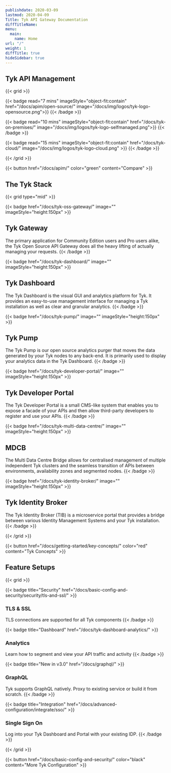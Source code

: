 ```yaml
---
publishdate: 2020-03-09
lastmod: 2020-04-09
Title: Tyk API Gateway Documentation
diffTitleName:
menu:
  main:
    name: Home
url: "/"
weight: 1
diffTitle: true
hideSidebar: true
---
```


<div class="products">

## Tyk API Management

{{< grid >}}

{{< badge read="7 mins" imageStyle="object-fit:contain" href="/docs/apim/open-source/" image="/docs/img/logos/tyk-logo-opensource.png">}}
{{< /badge >}}

{{< badge read="10 mins" imageStyle="object-fit:contain" href="/docs/tyk-on-premises/" image="/docs/img/logos/tyk-logo-selfmanaged.png">}}
{{< /badge >}}

{{< badge read="15 mins" imageStyle="object-fit:contain" href="/docs/tyk-cloud/" image="/docs/img/logos/tyk-logo-cloud.png" >}}
{{< /badge >}}


{{< /grid >}}

{{< button href="/docs/apim/" color="green" content="Compare" >}}

## The Tyk Stack

{{< grid type="mid" >}}

{{< badge href="/docs/tyk-oss-gateway/" image="" imageStyle="height:150px" >}}
## Tyk Gateway

The primary application for Community Edition users and Pro users alike, the Tyk Open Source API Gateway does all the heavy lifting of actually managing your requests.
{{< /badge >}}

{{< badge href="/docs/tyk-dashboard/" image="" imageStyle="height:150px" >}}
## Tyk Dashboard

The Tyk Dashboard is the visual GUI and analytics platform for Tyk. It provides an easy-to-use management interface for managing a Tyk installation as well as clear and granular analytics.
{{< /badge >}}

{{< badge href="/docs/tyk-pump/" image="" imageStyle="height:150px" >}}
## Tyk Pump

The Tyk Pump is our open source analytics purger that moves the data generated by your Tyk nodes to any back-end. It is primarily used to display your analytics data in the Tyk Dashboard.
{{< /badge >}}

{{< badge href="/docs/tyk-developer-portal/" image="" imageStyle="height:150px" >}}
## Tyk Developer Portal

The Tyk Developer Portal is a small CMS-like system that enables you to expose a facade of your APIs and then allow third-party developers to register and use your APIs.
{{< /badge >}}

{{< badge href="/docs/tyk-multi-data-centre/" image="" imageStyle="height:150px" >}}
## MDCB

The Multi Data Centre Bridge allows for centralised management of multiple independent Tyk clusters and the seamless transition of APIs between environments, availability zones and segmented nodes.
{{< /badge >}}

{{< badge href="/docs/tyk-identity-broker/" image="" imageStyle="height:150px" >}}
## Tyk Identity Broker

The Tyk Identity Broker (TIB) is a microservice portal that provides a bridge between various Identity Management Systems and your Tyk installation.
{{< /badge >}}

{{< /grid >}}

{{< button href="/docs/getting-started/key-concepts/" color="red" content="Tyk Concepts" >}}

## Feature Setups

{{< grid >}}

{{< badge title="Security" href="/docs/basic-config-and-security/security/tls-and-ssl/" >}}
### TLS & SSL

TLS connections are supported for all Tyk components
{{< /badge >}}

{{< badge title="Dashboard" href="/docs/tyk-dashboard-analytics/" >}}
### Analytics

Learn how to segment and view your API traffic and activity
{{< /badge >}}

{{< badge title="New in v3.0" href="/docs/graphql/" >}}
### GraphQL

Tyk supports GraphQL natively. Proxy to existing service or build it from scratch.
{{< /badge >}}

{{< badge title="Integration" href="/docs/advanced-configuration/integrate/sso/" >}}
### Single Sign On

Log into your Tyk Dashboard and Portal with your existing IDP.
{{< /badge >}}

{{< /grid >}}

{{< button href="/docs/basic-config-and-security/" color="black" content="More Tyk Configuration" >}}

</div>
